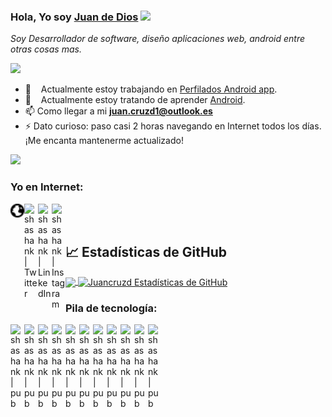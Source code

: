 ### Hola, Yo soy [Juan de Dios](https://Juancruzd.github.io/) <img src="https://media.giphy.com/media/hvRJCLFzcasrR4ia7z/giphy.gif" width="25px">

*Soy Desarrollador de software, diseño aplicaciones web, android entre otras cosas mas.*
<!--
**Ratheshprabakar/Ratheshprabakar** is a ✨ _special_ ✨ repository because its `README.md` (this file) appears on your GitHub profile.
-->

![](https://komarev.com/ghpvc/?username=Juancruzd&color=brightgreen&style=flat)

- 🔭 &nbsp;&nbsp; Actualmente estoy trabajando en [Perfilados Android app](https://play.google.com/store/apps/details?id=com.perfilados).
- 🌱 &nbsp;&nbsp; Actualmente estoy tratando de aprender [Android](https://developer.android.com/). 
- 📫 Como llegar a mi **juan.cruzd1@outlook.es**
- ⚡ Dato curioso: paso casi 2 horas navegando en Internet todos los días. ¡Me encanta mantenerme actualizado!
<img src="code1.gif" width=100px;>

### Yo en Internet:

[<img align="left" alt="Juancruzd.github.io" width="22px" src="https://raw.githubusercontent.com/iconic/open-iconic/master/svg/globe.svg" />][website]
[<img align="left" alt="shashank | Twitter" width="22px" src="https://cdn.jsdelivr.net/npm/simple-icons@v3/icons/twitter.svg" />][twitter]
[<img align="left" alt="shashank | LinkedIn" width="22px" src="https://cdn.jsdelivr.net/npm/simple-icons@v3/icons/linkedin.svg" />][linkedin]
[<img align="left" alt="shashank | Instagram" width="22px" src="https://cdn.jsdelivr.net/npm/simple-icons@v3/icons/instagram.svg" />][instagram]

<br />
<br />


## &#x1f4c8; Estadísticas de GitHub

<a href="https://github.com/Juancruzd/Juancruzd">
  <img align="center" src="https://github-readme-stats.vercel.app/api/top-langs/?username=Juancruzd&hide=java,html&title_color=ffffff&text_color=c9cacc&icon_color=2bbc8a&bg_color=1d1f21" />
</a>
<a href="https://github.com/Juancruzd/Juancruzd">
  <img align="center" src="https://github-readme-stats.vercel.app/api?username=Juancruzd&show_icons=true&line_height=27&count_private=true&title_color=ffffff&text_color=c9cacc&icon_color=2bbc8a&bg_color=1d1f21" alt="Juancruzd Estadísticas de GitHub" />
</a>


### Pila de tecnología:

[<img align="left" alt="shashank | pub" width="22px" src="https://cdn.jsdelivr.net/npm/simple-icons@v3/icons/android.svg" />][website]
[<img align="left" alt="shashank | pub" width="22px" src="https://cdn.jsdelivr.net/npm/simple-icons@v3/icons/java.svg" />][website]
[<img align="left" alt="shashank | pub" width="22px" src="https://cdn.jsdelivr.net/npm/simple-icons@v3/icons/kotlin.svg" />][website]
[<img align="left" alt="shashank | pub" width="22px" src="https://cdn.jsdelivr.net/npm/simple-icons@v3/icons/gradle.svg" />][website]
[<img align="left" alt="shashank | pub" width="22px" src="https://cdn.jsdelivr.net/npm/simple-icons@v3/icons/flutter.svg" />][website]
[<img align="left" alt="shashank | pub" width="22px" src="https://cdn.jsdelivr.net/npm/simple-icons@v3/icons/dart.svg" />][website]
[<img align="left" alt="shashank | pub" width="22px" src="https://cdn.jsdelivr.net/npm/simple-icons@v3/icons/jekyll.svg" />][website]
[<img align="left" alt="shashank | pub" width="22px" src="https://cdn.jsdelivr.net/npm/simple-icons@v3/icons/hugo.svg" />][website]
[<img align="left" alt="shashank | pub" width="22px" src="https://cdn.jsdelivr.net/npm/simple-icons@v3/icons/git.svg" />][website]
[<img align="left" alt="shashank | pub" width="22px" src="https://cdn.jsdelivr.net/npm/simple-icons@v3/icons/python.svg" />][website]
[<img align="left" alt="shashank | pub" width="22px" src="https://cdn.jsdelivr.net/npm/simple-icons@v3/icons/figma.svg" />][website]

[website]: Juancruzd.github.io
[twitter]: https://twitter.com/JuandeDiosCruz_
[instagram]: https://www.instagram.com/juanddcruz/
[linkedin]: https://www.linkedin.com/in/juan-de-dios-guadalupe-cruz-delgado/
